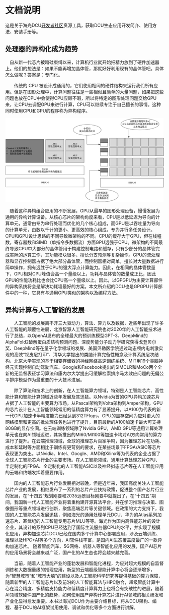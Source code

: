 # 文档说明
这是关于海光DCU[开发者社区](https://developer.hpccube.com/tool/#sdk)资源工具，获取DCU生态应用开发简介、使用方法、安装手册等。

## 处理器的异构化成为趋势

 自从新一代芯片被暗硅束缚以来，计算机行业就开始把精力放到了硬件加速器上。他们的想法是：如果不能再增加晶体管，那就好好利用现有的晶体管吧。具体怎么做呢？答案是：专门化。

  传统的 CPU 被设计成通用的，它们使用相同的硬件结构来运行我们所有应用。但是在图形处理中，计算问题往往是一些相似且简单的大量问题，如果把这些问题也放在CPU中会使得CPU应顾不暇，所以将特定的图形处理问题交给GPU来，让CPU去调配GPU来进行计算，CPU可以继续专注于自己擅长的事情。这种同时使用CPU和GPU的程序称为异构程序。

![CPU与GPU的区别](../images/CPU与GPU架构区别.png)

 随着这种异构组合应用的不断发展，GPU从最早的图形处理设备，慢慢发展为通用的异构计算设备。从核心芯片的架构角度来看，CPU是以低延迟为导向的计算单元，通常由专为串行处理而优化的几个核心组成，而GPU是以吞吐量为导向的计算单元，由数以千计的更小、更高效的核心组成，专为并行多任务设计。CPU和GPU设计思路的不同导致微架构的不同。CPU的缓存大于GPU，但在线程数，寄存器数和SIMD（单指令多数据流）方面GPU远强于CPU。微架构的不同最终导致CPU中大部分的晶体管用于构建控制电路和缓存，只有少部分的晶体管完成实际的运算工作，其功能模块很多，擅长分支预测等复杂操作。GPU的流处理器和显存控制器占据了绝大部分晶体管，而控制器相对简单，擅长对大量数据进行简单操作，拥有远胜于CPU的强大浮点计算能力。因此，在相同的晶体管数量下，GPU相对CPU峰值会高一个量级以上，功耗与晶体管的数量成正比，因此GPU的性能功耗比也会比CPU高一个量级以上。因此，以GPGPU为主要计算部件的异构系统将会是解决功耗墙最好的方案。本文所介绍的DCU也是GPGPU计算部件中的一种，它具有与通用GPU类似的架构以及编程方法。

## 异构计算与人工智能的发展

  人工智能的发展离不开三大驱动力，算法、算力以及数据，近些年出现了许多人工智能的颠覆性进展，北京智源人工智能研究院也对2020年的人工智能技术进行了总结，以OpenAI发布的全球最大的预训练模型GPT-3、DeepMind的AlphaFold2破解蛋白质结构预测问题、深度势能分子动力学研究获得戈登贝尔奖、DeepMind等在量子化学领域的发展、美国贝勒医学院通过动态颅内电刺激实现的高效“视皮层打印”、清华大学提出的类脑计算完备性概念及计算系统层次结构、北京大学实现的基于相变存储器的神经网络高速训练系统、MIT用19个类脑神经元实现控制自动驾驶汽车、Google和Facebook提出的SIMCLR和MoCo两个全新的无监督表征学习算法和康内尔大学提出可缓解检索排序马太效应问题的无偏公平排序模型作为最重要的十大技术进展。

  除了算法和技术上的创新，在人工智能算力领域，特别是人工智能芯片、高性能计算和智能计算领域近些年发展及其迅猛。以Nvidia为首的GPU异构加速芯片占据了人工智能的主要算力市场，从Pascal架构到Volta架构到Amper架构，GPU的芯片设计在人工智能领域常用的低精度算力有了显著提升，以A100为代表的新一代GPU加速卡半精度能力已经达到312TFlops，GPU的显存空间为应对更大的网络模型和更高的批处理任务也进行了提升，目前最新的A100加速卡最大可支持80GB的显存空间。在云端训练领域除了Nvidia GPU，AMD GPU等通用计算处理单元也在向AI领域迈进，其新推出的MI60/MI100等加速卡均对AI方向常用的算力进行了提升。在云端推理领域，全球的推理芯片百家争鸣，因为推理芯片在功耗、成本和延时等方面相比于训练有更苛刻的要求，在某些场景下FPGA/ASIC等芯片表现更为突出。以Nvidia、Intel、Google、AMD和Xilinx等为代表的企业占据了全球人工智能芯片行业的主要市场。在人工智能领域，通用计算处理芯片GPU、半定制化的FPGA、全定制化的人工智能ASIC以及神经拟态芯片等在人工智能应用的云端和终端发挥着重要作用。

  国内的人工智能芯片行业发展相对较晚，但是近年来，我国高度关注人工智能芯片产业的发展，相继发布了一系列的芯片产业扶持政策，促进整个国产芯片行业的发展，在“十四五”规划刚要和2035远景目标刚要中就提出了，在“十四五”期间，我国新一代人工智能产业将着重构建开源算法平台，并在学习推理与决策、图像图形等重点领域进行创新，聚焦高端芯片等关键领域。在政策的大力支持下，我国的人工智能芯片发展迅猛，例如海光的通用处理单元DCU、华为的Atlas系列加速芯片、寒武纪的人工智能专用芯片MLU等等。海光作为国内高性能芯片的设计企业，其设计的系列CPU已经达到了国际主流服务器CPU的水平，并实现了规模化应用，异构加速芯片DCU已经在国内多个计算中心部署应用，涉及云端训练、推理以及HPC+AI等多个方向，AI软件栈丰富，是国内AI生态覆盖度最广的一款异构加速芯片。 随着智能汽车、5G网络、机器人等智能化应用的发展，国产AI芯片的应用场景将会越来越广泛，国产化的AI生态也将会越来越完善。

  当前，随着人工智能产业的蓬勃发展和智能化进程，为应对超大规模的自监督训练和大数据量级的推理应用，新型的云端超级智能计算中心将会逐渐增多，为“智慧城市”和“城市大脑”的建设以及人工智能科学研究等提供基础的算力保障，随着新型的人工智能芯片以及前沿的人工智能算法与HPC融合，超级智能计算中心在混合精度、多精度支持能力和低精度计算算力上也将会有突破性的进展，随着AI领域软硬件国产化的趋势，如何使用国产异构计算芯片进行AI领域的相关研发和产业化显得愈发重要。本书以海光DCU作为主要介绍目标，将从DCU架构、编程、基于DCU的AI框架试用使用、调试和优化等多个方面进行讲解。